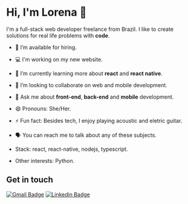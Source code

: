 # Hi, I'm Lorena 👋

<!--
**lorenafoia/lorenafoia** is a ✨ _special_ ✨ repository because its `README.md` (this file) appears on your GitHub profile.
-->
I'm a full-stack web developer freelance from Brazil.
I like to create solutions for real life problems with **code**.

- 🔭 I’m available for hiring.
- 💻 I'm working on my new website. 
- 🌱 I’m currently learning more about **react** and **react native**.
- 👯 I’m looking to collaborate on web and mobile development.
- 💬 Ask me about **front-end**, **back-end** and **mobile** development.
- 😄 Pronouns: She/Her.
- ⚡ Fun fact: Besides tech, I enjoy playing acoustic and eletric guitar. 
- 🗣 You can reach me to talk about any of these subjects.

- Stack: react, react-native, nodejs, typescript.
- Other interests: Python. 

## Get in touch

[![Gmail Badge](https://img.shields.io/badge/-Gmail-c14438?style=flat&logo=Gmail&logoColor=white&link=mailto:lorenasg1@gmail.com)](mailto:lorenasg1@gmail.com) [![Linkedin Badge](https://img.shields.io/badge/-LinkedIn-0072b1?style=flat&logo=Linkedin&logoColor=white&link=https://www.linkedin.com/in/lorenasguedes)](https://www.linkedin.com/in/lorenasguedes/)

